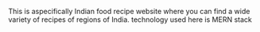 This is aspecifically Indian food  recipe website where you can find a wide variety of recipes of regions of India.
technology used here is MERN stack
 
 
